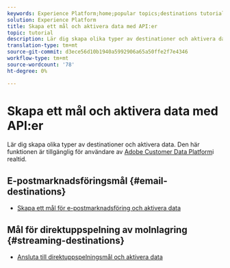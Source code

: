 ```yaml
---
keywords: Experience Platform;home;popular topics;destinations tutorial
solution: Experience Platform
title: Skapa ett mål och aktivera data med API:er
topic: tutorial
description: Lär dig skapa olika typer av destinationer och aktivera data.
translation-type: tm+mt
source-git-commit: d3ece56d10b1940a5992906a65a50ffe2f7e4346
workflow-type: tm+mt
source-wordcount: '78'
ht-degree: 0%

---
```



# Skapa ett mål och aktivera data med API:er

Lär dig skapa olika typer av destinationer och aktivera data. Den här funktionen är tillgänglig för användare av [Adobe Customer Data Platform](https://docs.adobe.com/content/help/en/experience-platform/rtcdp/overview.html)i realtid.

## E-postmarknadsföringsmål {#email-destinations}

* [Skapa ett mål för e-postmarknadsföring och aktivera data](/help/rtcdp/destinations/email-marketing-api.md)

## Mål för direktuppspelning av molnlagring {#streaming-destinations}

* [Ansluta till direktuppspelningsmål och aktivera data](/help/rtcdp/destinations/streaming-destinations-api-tutorial.md)